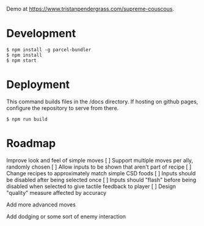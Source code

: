 Demo at https://www.tristanpendergrass.com/supreme-couscous.

# Development

```
$ npm install -g parcel-bundler
$ npm install
$ npm start
```

# Deployment

This command builds files in the /docs directory. If hosting on github pages, configure the repository to serve from there.

```
$ npm run build
```

# Roadmap

Improve look and feel of simple moves
[ ] Support multiple moves per ally, randomly chosen
[ ] Allow inputs to be shown that aren't part of recipe
[ ] Change recipes to approximately match simple CSD foods
[ ] Inputs should be disabled after being selected once
[ ] Inputs should "flash" before being disabled when selected to give tactile feedback to player
[ ] Design "quality" measure affected by accuracy

Add more advanced moves

Add dodging or some sort of enemy interaction
